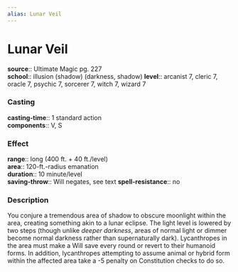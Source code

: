 ```yaml
---
alias: Lunar Veil
---
```


# Lunar Veil 

**source**:: Ultimate Magic pg. 227  
**school**:: illusion (shadow) (darkness, shadow)
**level**:: arcanist 7, cleric 7, oracle 7, psychic 7, sorcerer 7, witch 7, wizard 7

### Casting 

**casting-time**:: 1 standard action  
**components**:: V, S

### Effect 

**range**:: long (400 ft. + 40 ft./level)  
**area**:: 120-ft.-radius emanation  
**duration**:: 10 minute/level  
**saving-throw**:: Will negates, see text
**spell-resistance**:: no

### Description 

You conjure a tremendous area of shadow to obscure moonlight within the area, creating something akin to a lunar eclipse. The light level is lowered by two steps (though unlike *deeper darkness*, areas of normal light or dimmer become normal darkness rather than supernaturally dark). Lycanthropes in the area must make a Will save every round or revert to their humanoid forms. In addition, lycanthropes attempting to assume animal or hybrid form within the affected area take a -5 penalty on Constitution checks to do so.
